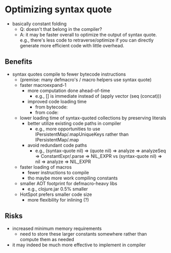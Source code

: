 # Optimizing syntax quote

- basically constant folding
  - Q: doesn't that belong in the compiler?
  - A: it may be faster overall to optimize the output of syntax quote.
       e.g., there's less code to retraverse/optimize if you can directly
             generate more efficient code with little overhead.


## Benefits

- syntax quotes compile to fewer bytecode instructions
  - (premise: many defmacro's / macro helpers use syntax quote)
  - faster macroexpand-1
    - more computation done ahead-of-time
      - e.g., [] is immediate instead of (apply vector (seq (concat)))
    - improved code loading time
      - from bytecode:
      - from code:
  - lower loading time of syntax-quoted collections by preserving literals
    - better utilize existing code paths in compiler
      - e.g., more opportunities to use IPersistentMap/.mapUniqueKeys rather than IPersistentMap/.map
    - avoid redundant code paths
      - e.g., (syntax-quote nil) => (quote nil) => analyze => analyzeSeq => ConstantExpr/.parse => NIL_EXPR
              vs
              (syntax-quote nil) => nil => analyze => NIL_EXPR
  - faster loading of macros
    - fewer instructions to compile
    - tho maybe more work compiling constants
  - smaller AOT footprint for defmacro-heavy libs
    - e.g., clojure.jar 0.5% smaller
  - HotSpot prefers smaller code size
    - more flexibility for inlining (?)

## Risks

- increased minimum memory requirements
  - need to store these larger constants somewhere rather than compute them as needed
- it may indeed be much more effective to implement in compiler

